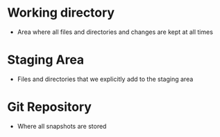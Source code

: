 # Working directory
- Area where all files and directories and changes are kept at all times

# Staging Area
- Files and directories that we explicitly add to the staging area

# Git Repository
- Where all snapshots are stored